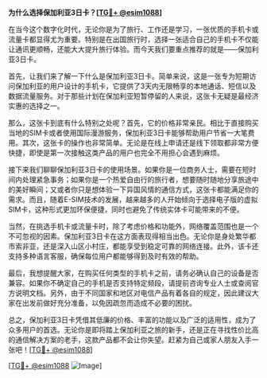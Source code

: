 **为什么选择保加利亚3日卡？[[TG💪+ @esim1088](https://t.me/s/esim1088)]**

在当今这个数字化时代，无论你是为了旅行、工作还是学习，一张优质的手机卡或流量卡都显得尤为重要。特别是在出国旅行时，选择一张适合自己的手机卡不仅能让通讯更顺畅，还能大大提升旅行体验。而今天我们要重点推荐的就是——保加利亚3日卡。

首先，让我们来了解一下什么是保加利亚3日卡。简单来说，这是一张专为短期访问保加利亚的用户设计的手机卡，它提供了3天内无限畅享的本地通话、短信以及数据流量服务。对于那些计划在保加利亚短暂停留的人来说，这张卡无疑是最经济实惠的选择之一。

那么，这张卡到底有什么特别之处呢？首先，它的价格非常亲民。相比于直接购买当地的SIM卡或者使用国际漫游服务，保加利亚3日卡能够帮助用户节省一大笔费用。其次，这张卡的操作也非常简单。无论是在线上申请还是线下领取都非常方便快捷，即使是第一次接触这类产品的用户也完全不用担心会遇到麻烦。

接下来我们聊聊保加利亚3日卡的使用场景。如果你是一位商务人士，需要在短时间内处理紧急事务；如果你是一个热爱自由行的旅行者，想要随时随地分享旅途中的美好瞬间；又或者你只是想体验一下异国风情的通信方式，这张卡都能满足你的需求。而且，随着E-SIM技术的发展，越来越多的人开始倾向于选择电子版的虚拟SIM卡，这种形式更加环保便捷，同时也避免了传统实体卡可能带来的不便。

当然，在挑选手机卡或流量卡时，除了考虑价格和功能外，网络覆盖范围也是一个不可忽视的因素。保加利亚3日卡在这方面表现得相当出色。无论你是身处繁华都市索非亚，还是深入山区小村庄，都能享受到稳定可靠的网络连接。此外，该卡还支持多种语言客服，确保每位用户都能够得到及时有效的帮助。

最后，我想提醒大家，在购买任何类型的手机卡之前，请务必确认自己的设备是否兼容。如果你不确定自己的手机是否支持特定频段，请提前咨询专业人士或查阅官方说明文档。另外，由于不同国家和地区对电信产品有着各自的规定，因此建议大家在出发前做好充分准备，以免因疏忽而造成不必要的困扰。

总之，保加利亚3日卡凭借其低廉的价格、丰富的功能以及广泛的适用性，成为了众多用户的首选。无论你是即将踏上保加利亚之旅的新手，还是正在寻找性价比高的通信解决方案的老手，这款产品都不会让你失望。赶紧为自己或家人朋友入手一张吧！[[TG💪+ @esim1088](https://t.me/s/esim1088)]

[[TG💪+ @esim1088](https://t.me/s/esim1088) ![Image](https://i.postimg.cc/4NQfJmqS/Snipaste-2025-05-13-00-14-12.png)]